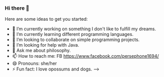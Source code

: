 ### Hi there 👋

Here are some ideas to get you started:

- 🔭 I’m currently working on something I don't like to fulfill my dreams.
- 🌱 I’m currently learning different programming languages.
- 👯 I’m looking to collaborate on simple programming projects.
- 🤔 I’m looking for help with Java.
- 💬 Ask me about philosophy.
- 📫 How to reach me: FB https://www.facebook.com/persephone1694/
- 😄 Pronouns: she/her
- ⚡ Fun fact: I love opossums and dogs.
-->
